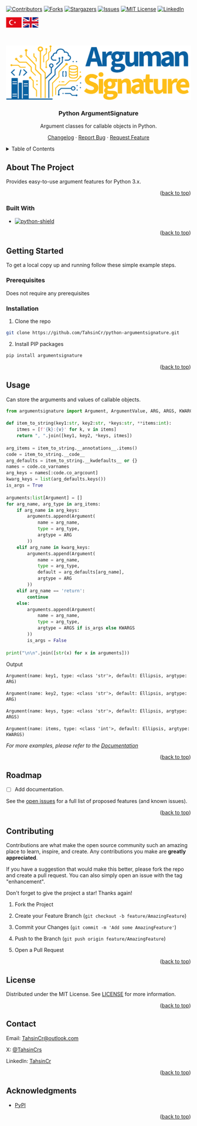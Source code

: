 <a name="readme-top"></a>

[![Contributors][contributors-shield]][contributors-url]
[![Forks][forks-shield]][forks-url]
[![Stargazers][stars-shield]][stars-url]
[![Issues][issues-shield]][issues-url]
[![MIT License][license-shield]][license-url]
[![LinkedIn][linkedin-shield]][linkedin-url]

[<img src="images/languages/turkish-flag.png" height="28" alt="Logo" >][lang-tr-url]
[<img src="images/languages/british-flag.png" height="28" alt="Logo" >][lang-en-url]

<br />






<!-- About -->
<div align="center">

[<img src="images/logo.png" alt="Logo">][project-url]

<h3 align="center">Python ArgumentSignature</h3>

<p align="center">

Argument classes for callable objects in Python.

[Changelog][changelog-url] · [Report Bug][issues-url] · [Request Feature][issues-url]
 
</p>

</div>






<!-- TABLE OF CONTENTS -->

<details>

<summary>Table of Contents</summary>

<ol>

<li>

<a href="#about-the-project">About The Project</a>

<ul>

<li><a href="#built-with">Built With</a></li>

</ul>

</li>

<li>

<a href="#getting-started">Getting Started</a>

<ul>

<li><a href="#prerequisites">Prerequisites</a></li>

<li><a href="#installation">Installation</a></li>

</ul>

</li>

<li><a href="#usage">Usage</a></li>

<li><a href="#roadmap">Roadmap</a></li>

<li><a href="#contributing">Contributing</a></li>

<li><a href="#license">License</a></li>

<li><a href="#contact">Contact</a></li>

<li><a href="#acknowledgments">Acknowledgments</a></li>

</ol>

</details>






<!-- ABOUT THE PROJECT -->

##  About The Project

Provides easy-to-use argument features for Python 3.x.

<p align="right">(<a href="#readme-top">back to top</a>)</p>

###  Built With

* [![python-shield][python-shield]][pypi-project-url]

<p align="right">(<a href="#readme-top">back to top</a>)</p>






<!-- GETTING STARTED -->

##  Getting Started

To get a local copy up and running follow these simple example steps.

###  Prerequisites

Does not require any prerequisites

###  Installation

1. Clone the repo
```sh
git clone https://github.com/TahsinCr/python-argumentsignature.git
```

2. Install PIP packages
```sh
pip install argumentsignature
```

<p align="right">(<a href="#readme-top">back to top</a>)</p>






<!-- USAGE EXAMPLES -->

##  Usage

Can store the arguments and values of callable objects.
```python
from argumentsignature import Argument, ArgumentValue, ARG, ARGS, KWARGS

def item_to_string(key1:str, key2:str, *keys:str, **items:int):
    itmes = [f'{k}:{v}' for k, v in items]
    return ", ".join([key1, key2, *keys, itmes])

arg_items = item_to_string.__annotations__.items()
code = item_to_string.__code__
arg_defaults = item_to_string.__kwdefaults__ or {}
names = code.co_varnames
arg_keys = names[:code.co_argcount]
kwarg_keys = list(arg_defaults.keys())
is_args = True

arguments:list[Argument] = []
for arg_name, arg_type in arg_items:
    if arg_name in arg_keys:
        arguments.append(Argument(
            name = arg_name,
            type = arg_type,
            argtype = ARG
        ))
    elif arg_name in kwarg_keys:
        arguments.append(Argument(
            name = arg_name, 
            type = arg_type, 
            default = arg_defaults[arg_name],
            argtype = ARG
        ))
    elif arg_name == 'return':
        continue
    else:
        arguments.append(Argument(
            name = arg_name,
            type = arg_type,
            argtype = ARGS if is_args else KWARGS
        ))
        is_args = False

print("\n\n".join([str(x) for x in arguments]))

```
Output
```
Argument(name: key1, type: <class 'str'>, default: Ellipsis, argtype: ARG)

Argument(name: key2, type: <class 'str'>, default: Ellipsis, argtype: ARG)

Argument(name: keys, type: <class 'str'>, default: Ellipsis, argtype: ARGS)

Argument(name: items, type: <class 'int'>, default: Ellipsis, argtype: KWARGS)
```

_For more examples, please refer to the [Documentation][wiki-url]_

<p align="right">(<a href="#readme-top">back to top</a>)</p>






<!-- ROADMAP -->

##  Roadmap

- [ ] Add documentation.

See the [open issues][issues-url] for a full list of proposed features (and known issues).

<p align="right">(<a href="#readme-top">back to top</a>)</p>






<!-- CONTRIBUTING -->

##  Contributing

Contributions are what make the open source community such an amazing place to learn, inspire, and create. Any contributions you make are **greatly appreciated**.

If you have a suggestion that would make this better, please fork the repo and create a pull request. You can also simply open an issue with the tag "enhancement".

Don't forget to give the project a star! Thanks again!

1. Fork the Project

2. Create your Feature Branch (`git checkout -b feature/AmazingFeature`)

3. Commit your Changes (`git commit -m 'Add some AmazingFeature'`)

4. Push to the Branch (`git push origin feature/AmazingFeature`)

5. Open a Pull Request

<p align="right">(<a href="#readme-top">back to top</a>)</p>






<!-- LICENSE -->

##  License

Distributed under the MIT License. See [LICENSE][license-url] for more information.

<p align="right">(<a href="#readme-top">back to top</a>)</p>






<!-- CONTACT -->

##  Contact

Email: TahsinCr@outlook.com

X: [@TahsinCrs][x-url]

LinkedIn: [TahsinCr][linkedin-url]

<p align="right">(<a href="#readme-top">back to top</a>)</p>






<!-- ACKNOWLEDGMENTS -->

##  Acknowledgments

* [PyPI][pypi-project-url]

<p align="right">(<a href="#readme-top">back to top</a>)</p>






<!-- IMAGES URL -->

[python-shield]: https://img.shields.io/pypi/pyversions/argumentsignature?style=flat-square

[contributors-shield]: https://img.shields.io/github/contributors/TahsinCr/python-argumentsignature.svg?style=for-the-badge

[forks-shield]: https://img.shields.io/github/forks/TahsinCr/python-argumentsignature.svg?style=for-the-badge

[stars-shield]: https://img.shields.io/github/stars/TahsinCr/python-argumentsignature.svg?style=for-the-badge

[issues-shield]: https://img.shields.io/github/issues/TahsinCr/python-argumentsignature.svg?style=for-the-badge

[license-shield]: https://img.shields.io/github/license/TahsinCr/python-argumentsignature.svg?style=for-the-badge

[linkedin-shield]: https://img.shields.io/badge/-LinkedIn-black.svg?style=for-the-badge&logo=linkedin&colorB=555



<!-- Github Project URL -->

[project-url]: https://github.com/TahsinCr/python-argumentsignature

[pypi-project-url]: https://pypi.org/project/argumentsignature

[contributors-url]: https://github.com/TahsinCr/python-argumentsignature/graphs/contributors

[stars-url]: https://github.com/TahsinCr/python-argumentsignature/stargazers

[forks-url]: https://github.com/TahsinCr/python-argumentsignature/network/members

[issues-url]: https://github.com/TahsinCr/python-argumentsignature/issues

[wiki-url]: https://github.com/TahsinCr/python-argumentsignature/wiki

[license-url]: https://github.com/TahsinCr/python-argumentsignature/blob/master/LICENSE

[changelog-url]:https://github.com/TahsinCr/python-argumentsignature/blob/master/CHANGELOG.md



<!-- Contacts URL -->

[linkedin-url]: https://linkedin.com/in/TahsinCr

[x-url]: https://twitter.com/TahsinCrs



<!-- File URL -->

[lang-tr-url]: https://github.com/TahsinCr/python-argumentsignature/blob/master/README_tr.md

[lang-en-url]: https://github.com/TahsinCr/python-argumentsignature/blob/master/README.md
